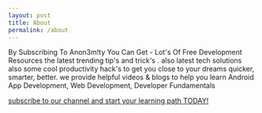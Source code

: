 ```yaml
---
layout: post
title: About
permalink: /about
--- 
```


By Subscribing To Anon3m!ty You Can Get - Lot's Of Free Development Resources the latest trending tip's and trick's . also latest tech solutions also some cool productivity hack's to get you close to your dreams quicker, smarter, better. we provide helpful videos & blogs to help you learn Android App Development, Web Development, Developer Fundamentals

[subscribe to our channel and start your learning path TODAY!](https://www.youtube.com/channel/UChjpTjwVH5py0Du0fIKORKw)
